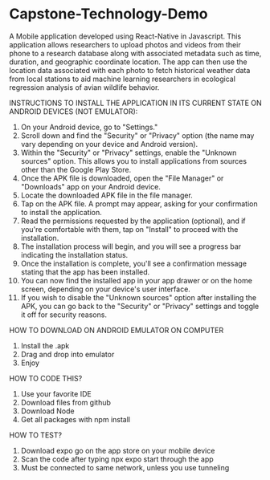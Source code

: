 # Capstone-Technology-Demo
A Mobile application developed using React-Native in Javascript. This application allows researchers to upload photos and videos from their phone to a research database along with associated metadata such as time, duration, and geographic coordinate location. The app can then use the location data associated with each photo to fetch historical weather data from local stations to aid machine learning researchers in ecological regression analysis of avian wildlife behavior. 

INSTRUCTIONS TO INSTALL THE APPLICATION IN ITS CURRENT STATE ON ANDROID DEVICES (NOT EMULATOR):
1. On your Android device, go to "Settings."
2. Scroll down and find the "Security" or "Privacy" option (the name may vary depending on your device and Android version).
3. Within the "Security" or "Privacy" settings, enable the "Unknown sources" option. This allows you to install applications from sources other than the Google Play Store.
5. Once the APK file is downloaded, open the "File Manager" or "Downloads" app on your Android device.
6. Locate the downloaded APK file in the file manager.
7. Tap on the APK file. A prompt may appear, asking for your confirmation to install the application.
8. Read the permissions requested by the application (optional), and if you're comfortable with them, tap on "Install" to proceed with the installation.
9. The installation process will begin, and you will see a progress bar indicating the installation status.
10. Once the installation is complete, you'll see a confirmation message stating that the app has been installed.
11. You can now find the installed app in your app drawer or on the home screen, depending on your device's user interface.
12. If you wish to disable the "Unknown sources" option after installing the APK, you can go back to the "Security" or "Privacy" settings and toggle it off for security reasons.

HOW TO DOWNLOAD ON ANDROID EMULATOR ON COMPUTER
1. Install the .apk
2. Drag and drop into emulator
3. Enjoy

HOW TO CODE THIS?
1. Use your favorite IDE
2. Download files from github
3. Download Node 
4. Get all packages with npm install

HOW TO TEST?
1. Download expo go on the app store on your mobile device
2. Scan the code after typing npx expo start through the app
3. Must be connected to same network, unless you use tunneling
